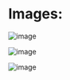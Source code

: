 # Images:

![image](https://cdn.discordapp.com/attachments/643459236000432128/994615804811296828/unknown.png)

![image](https://cdn.discordapp.com/attachments/643459236000432128/994615964236796034/unknown.png)

![image](https://cdn.discordapp.com/attachments/643459236000432128/994616088665014282/unknown.png)
